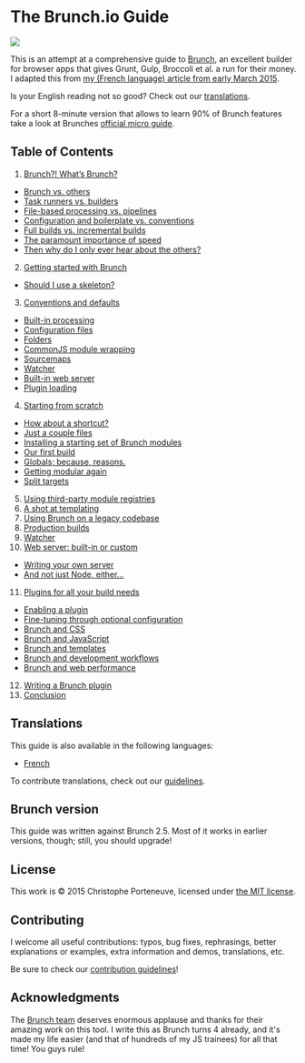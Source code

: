 # The Brunch.io Guide

![](http://brunch.io/images/svg/png/brunch-logo-napkin.png)

This is an attempt at a comprehensive guide to [Brunch](http://brunch.io/), an excellent builder for browser apps that gives Grunt, Gulp, Broccoli et al. a run for their money.  I adapted this from [my (French language) article from early March 2015](http://www.js-attitude.fr/2015/03/04/brunch-mon-builder-prefere/).

Is your English reading not so good? Check out our [translations](#translations).

For a short 8-minute version that allows to learn 90% of Brunch features take a look at Brunches [official micro guide](http://brunch.io/docs/getting-started).

## Table of Contents

1. [Brunch?! What’s Brunch?](content/en/chapter01-whats-brunch.md)
  * [Brunch vs. others](content/en/chapter01-whats-brunch.md#brunch-vs-others)
  * [Task runners vs. builders](content/en/chapter01-whats-brunch.md#task-runners-vs-builders)
  * [File-based processing vs. pipelines](content/en/chapter01-whats-brunch.md#file-based-processing-vs-pipelines)
  * [Configuration and boilerplate vs. conventions](content/en/chapter01-whats-brunch.md#configuration-and-boilerplate-vs-conventions)
  * [Full builds vs. incremental builds](content/en/chapter01-whats-brunch.md#full-builds-vs-incremental-builds)
  * [The paramount importance of speed](content/en/chapter01-whats-brunch.md#the-paramount-importance-of-speed)
  * [Then why do I only ever hear about the others?](content/en/chapter01-whats-brunch.md#then-why-do-i-only-ever-hear-about-the-others)
2. [Getting started with Brunch](content/en/chapter02-getting-started.md)
  * [Should I use a skeleton?](content/en/chapter02-getting-started.md#should-i-use-a-skeleton)
3. [Conventions and defaults](content/en/chapter03-conventions-and-defaults.md)
  * [Built-in processing](content/en/chapter03-conventions-and-defaults.md#build-in-processing)
  * [Configuration files](content/en/chapter03-conventions-and-defaults.md#configuration-files)
  * [Folders](content/en/chapter03-conventions-and-defaults.md#folders)
  * [CommonJS module wrapping](content/en/chapter03-conventions-and-defaults.md#commonjs-module-wrapping)
  * [Sourcemaps](content/en/chapter03-conventions-and-defaults.md#sourcemaps)
  * [Watcher](content/en/chapter03-conventions-and-defaults.md#watcher)
  * [Built-in web server](content/en/chapter03-conventions-and-defaults.md#built-in-web-server)
  * [Plugin loading](content/en/chapter03-conventions-and-defaults.md#plugin-loading)
4. [Starting from scratch](content/en/chapter04-starting-from-scratch.md)
  * [How about a shortcut?](content/en/chapter04-starting-from-scratch.md#how-about-a-shortcut)
  * [Just a couple files](content/en/chapter04-starting-from-scratch.md#just-a-couple-files)
  * [Installing a starting set of Brunch modules](content/en/chapter04-starting-from-scratch.md#installing-a-starting-set-of-brunch-modules)
  * [Our first build](content/en/chapter04-starting-from-scratch.md#our-first-build)
  * [Globals; because, reasons.](content/en/chapter04-starting-from-scratch.md#globals-because-reasons)
  * [Getting modular again](content/en/chapter04-starting-from-scratch.md#getting-modular-again)
  * [Split targets](content/en/chapter04-starting-from-scratch.md#split-targets)
5. [Using third-party module registries](content/en/chapter05-using-third-party-registries.md)
6. [A shot at templating](content/en/chapter06-a-shot-at-templating.md)
7. [Using Brunch on a legacy codebase](content/en/chapter07-using-brunch-on-legacy-code.md)
8. [Production builds](content/en/chapter08-production-builds.md)
9. [Watcher](content/en/chapter09-watcher.md)
10. [Web server: built-in or custom](content/en/chapter10-web-server.md)
  * [Writing your own server](content/en/chapter10-web-server.md#writing-your-own-server)
  * [And not just Node, either…](content/en/chapter10-web-server.md#and-not-just-node-either)
11. [Plugins for all your build needs](content/en/chapter11-plugins.md)
  * [Enabling a plugin](content/en/chapter11-plugins.md#enabling-a-plugin)
  * [Fine-tuning through optional configuration](content/en/chapter11-plugins.md#fine-tuning-through-optional-configuration)
  * [Brunch and CSS](content/en/chapter11-plugins.md#brunch-and-css)
  * [Brunch and JavaScript](content/en/chapter11-plugins.md#brunch-and-javascript)
  * [Brunch and templates](content/en/chapter11-plugins.md#brunch-and-templates)
  * [Brunch and development workflows](content/en/chapter11-plugins.md#brunch-and-development-workflows)
  * [Brunch and web performance](content/en/chapter11-plugins.md#brunch-and-web-performance)
12. [Writing a Brunch plugin](content/en/chapter12-writing-a-plugin.md)
13. [Conclusion](content/en/chapter13-conclusion.md)

## Translations

This guide is also available in the following languages:

  * [French](content/fr/README.md)

To contribute translations, check out our [guidelines](CONTRIBUTING.md).

## Brunch version

This guide was written against Brunch 2.5.  Most of it works in earlier versions, though; still, you should upgrade!

## License

This work is © 2015 Christophe Porteneuve, licensed under [the MIT license](LICENSE).

## Contributing

I welcome all useful contributions: typos, bug fixes, rephrasings, better explanations or examples, extra information and demos, translations, etc.

Be sure to check our [contribution guidelines](CONTRIBUTING.md)!

## Acknowledgments

The [Brunch team](https://github.com/orgs/brunch/people) deserves enormous applause and thanks for their amazing work on this tool.  I write this as Brunch turns 4 already, and it's made my life easier (and that of hundreds of my JS trainees) for all that time!  You guys rule!
